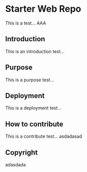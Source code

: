 # Starter Web Repo

This is a test... AAA

## Introduction

This is an introduction test...

## Purpose

This is a purpose test...

## Deployment

This is a deployment test...

## How to contribute

This is a contribute test...
asdadasad

## Copyright

adasdada